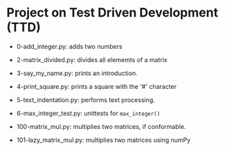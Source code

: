 # Project on Test Driven Development (TTD)

* 0-add_integer.py: adds two numbers

* 2-matrix_divided.py: divides all elememts of a matrix

* 3-say_my_name.py: prints an introduction.

* 4-print_square.py: prints a square with the '#' character

* 5-text_indentation.py: performs text processing.

* 6-max_integer_test.py: unittests for `max_integer()`

* 100-matrix_mul.py: multiplies two matrices, if conformable.

* 101-lazy_matrix_mul.py: multiplies two matrices using numPy
